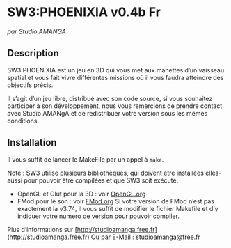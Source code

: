 # SW3:PHOENIXIA v0.4b Fr
_par Studio AMANGA_

## Description

SW3:PHOENIXIA est un jeu en 3D qui vous met aux manettes d’un vaisseau spatial et vous fait vivre différentes missions où il vous faudra atteindre des objectifs précis.

Il s’agit d’un jeu libre, distribué avec son code source, si vous souhaitez participer à son développement, nous vous remerçions de prendre contact avec Studio AMANgA et de redistribuer votre version sous les mêmes conditions.

## Installation

Il vous suffit de lancer le MakeFile par un appel à `make`.

Note : SW3 utilise plusieurs bibliothèques, qui doivent être installées elles-aussi pour pouvoir être compilées et que SW3 soit exécuté.
- OpenGL et Glut pour la 3D : voir [OpenGL.org](http://www.opengl.org)
- FMod pour le son : voir [FMod.org](http://www.fmod.org)
Si votre version de FMod n’est pas exactement la v3.74, il vous suffit de modifier le fichier Makefile et d’y indiquer votre numero de version pour pouvoir compiler.

Plus d’informations sur [http://studioamanga.free.fr](http://studioamanga.free.fr)
Ou par E-Mail : studioamanga@free.fr